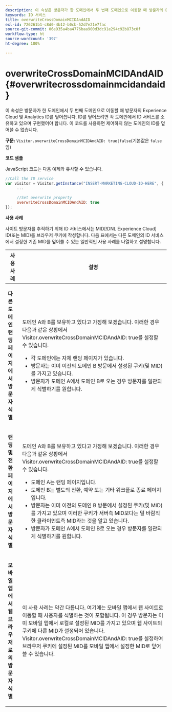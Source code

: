 ```yaml
---
description: 이 속성은 방문자가 한 도메인에서 두 번째 도메인으로 이동할 때 방문자의 Experience Cloud 및 Analytics ID를 덮어씁니다. ID를 덮어쓰려면 각 도메인에서 ID 서비스를 소유하고 있으며 구현했어야 합니다. 이 코드를 사용하면 제어하지 않는 도메인의 ID를 덮어쓸 수 없습니다.
keywords: ID 서비스
title: overwriteCrossDomainMCIDAndAID
exl-id: 726261b1-c8d0-4b12-b0cb-52d7e21e7fac
source-git-commit: 06e935a4ba4776baa900d3dc91e294c92b873c0f
workflow-type: ht
source-wordcount: '397'
ht-degree: 100%

---
```


# overwriteCrossDomainMCIDAndAID{#overwritecrossdomainmcidandaid}

이 속성은 방문자가 한 도메인에서 두 번째 도메인으로 이동할 때 방문자의 Experience Cloud 및 Analytics ID를 덮어씁니다. ID를 덮어쓰려면 각 도메인에서 ID 서비스를 소유하고 있으며 구현했어야 합니다. 이 코드를 사용하면 제어하지 않는 도메인의 ID를 덮어쓸 수 없습니다.

**구문:** `Visitor.overwriteCrossDomainMCIDAndAID: true|false`(기본값은 `false`임)

**코드 샘플**

JavaScript 코드는 다음 예제와 유사할 수 있습니다.

```js
//Call the ID service 
var visitor = Visitor.getInstance("INSERT-MARKETING-CLOUD-ID-HERE", { 
     ... 
 
     //Set overwrite property 
     overwriteCrossDomainMCIDAndAID: true 
}); 
```

**사용 사례**

사이트 방문자를 추적하기 위해 ID 서비스에서는 MID[!DNL Experience Cloud] ID(또는 MID)를 브라우저 쿠키에 작성합니다. 다음 표에서는 다른 도메인의 ID 서비스에서 설정한 기존 MID를 덮어쓸 수 있는 일반적인 사용 사례를 나열하고 설명합니다.

<table id="table_FC1AF6551D6646E0BF1C4FB7C1316EBB"> 
 <thead> 
  <tr> 
   <th colname="col1" class="entry"> 사용 사례 </th> 
   <th colname="col2" class="entry"> 설명 </th> 
  </tr> 
 </thead>
 <tbody> 
  <tr> 
   <td colname="col1"> <p> <b>다른 도메인 랜딩 페이지에서 방문자 식별</b> </p> </td> 
   <td colname="col2"> <p>도메인 A와 B를 보유하고 있다고 가정해 보겠습니다. 이러한 경우 다음과 같은 상황에서 <span class="codeph">Visitor.overwriteCrossDomainMCIDAndAID: true</span>를 설정할 수 있습니다. </p> <p> 
     <ul id="ul_FB4704BFE7134F1688E34BF1A36627B7"> 
      <li id="li_FF71FD1FB9DD4702B675A140FAD2B481">각 도메인에는 자체 랜딩 페이지가 있습니다. </li> 
      <li id="li_78F75469D32D473B93148B46D35E67F1">방문자는 이미 이전의 도메인 B 방문에서 설정된 쿠키(및 MID)를 가지고 있습니다. </li> 
      <li id="li_305CE5138EEB43D3BF9CE38D1E7FFA04">방문자가 도메인 A에서 도메인 B로 오는 경우 방문자를 일관되게 식별하기를 원합니다. </li> 
     </ul> </p> </td> 
  </tr> 
  <tr> 
   <td colname="col1"> <p> <b>랜딩 및 전환 페이지에서 방문자 식별</b> </p> </td> 
   <td colname="col2"> <p>도메인 A와 B를 보유하고 있다고 가정해 보겠습니다. 이러한 경우 다음과 같은 상황에서 <span class="codeph">Visitor.overwriteCrossDomainMCIDAndAID: true</span>를 설정할 수 있습니다. </p> 
    <ul id="ul_7BEBFD523A2F47AFB6963536E43692D0"> 
     <li id="li_71586080489340E2A6C0B263F231E3DE">도메인 A는 랜딩 페이지입니다. </li> 
     <li id="li_4E3D3CB380EE4F1BAC4CD752194AE8DE">도메인 B는 별도의 전환, 예약 또는 기타 워크플로 종료 페이지입니다. </li> 
     <li id="li_FB393B16CFAC4D2D9B2328EBA4573C1A">방문자는 이미 이전의 도메인 B 방문에서 설정된 쿠키(및 MID)를 가지고 있으며 이러한 쿠키가 서버측 MID보다는 덜 바람직한 클라이언트측 MID라는 것을 알고 있습니다. </li> 
     <li id="li_36FC138530A4476A995C0F9FD73C41DE">방문자가 도메인 A에서 도메인 B로 오는 경우 방문자를 일관되게 식별하기를 원합니다. </li> 
    </ul> </td> 
  </tr> 
  <tr> 
   <td colname="col1"> <p> <b>모바일 앱에서 웹 브라우저로의 방문자 식별</b> </p> </td> 
   <td colname="col2"> <p>이 사용 사례는 약간 다릅니다. 여기에는 모바일 앱에서 웹 사이트로 이동할 때 사용자를 식별하는 것이 포함됩니다. 이 경우 방문자는 이미 모바일 앱에서 로컬로 설정된 MID를 가지고 있으며 웹 사이트의 쿠키에 다른 MID가 설정되어 있습니다. <span class="codeph">Visitor.overwriteCrossDomainMCIDAndAID: true</span>를 설정하여 브라우저 쿠키에 설정된 MID를 모바일 앱에서 설정한 MID로 덮어쓸 수 있습니다. </p> </td> 
  </tr> 
 </tbody> 
</table>
